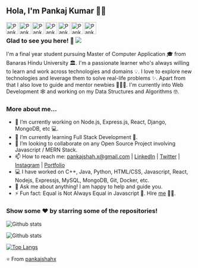 ## Hola, I'm Pankaj Kumar 👋👋


<a href="https://www.linkedin.com/in/pankaj-kumar-79663a190/">
  <img align="left" alt="Pankaj's Linkdein" width="32px" src="https://cdn.jsdelivr.net/npm/simple-icons@v3/icons/linkedin.svg" />
</a>
<a href="https://github.com/pankajshahx">
  <img align="left" alt="Pankaj's Github" width="32px" src="https://cdn.jsdelivr.net/npm/simple-icons@v3/icons/github.svg" />
</a>
<a href="#">
  <img align="left" alt="Pankaj's Telegram" width="32px" src="https://cdn.jsdelivr.net/npm/simple-icons@v3/icons/telegram.svg" />
</a>
<a href="https://www.instagram.com/pankajshah.x/">
  <img align="left" alt="Pankaj's Instagram" width="32px" src="https://cdn.jsdelivr.net/npm/simple-icons@v3/icons/instagram.svg" />
</a>
<a href="https://leetcode.com/VenomX/">
  <img align="left" alt="Pankaj's LeetCode" width="32px" src="https://cdn.jsdelivr.net/npm/simple-icons@v3/icons/leetcode.svg" />
</a>
<a href="https://www.hackerrank.com/pankajshah_x">
  <img align="left" alt="Pankaj's Hackerrank" width="32px" src="https://cdn.jsdelivr.net/npm/simple-icons@v3/icons/hackerrank.svg" />
</a>
<a href="mailto:pankajshah.x@gmail.com">
  <img align="left" alt="Pankaj's GMail" width="32px" src="https://cdn.jsdelivr.net/npm/simple-icons@v3/icons/gmail.svg" />
</a>

<br />

### Glad to see you here! 🤩 ![](https://visitor-badge.glitch.me/badge?page_id=pankajshahx.pankajshahx)

I'm a final year student pursuing Master of Computer Application 🎓 from Banaras Hindu University 🏛. I'm a passionate learner who's always willing to learn and work across technologies and domains 💡. I love to explore new technologies and leverage them to solve real-life problems ✨. Apart from that I also love to guide and mentor newbies 👨🏻‍💻. I'm currently into Web Development 🕸️ and working on my Data Structures and Algorithms 🤓.

### More about me...

- 🔭 I’m currently working on Node.js, Express.js, React, Django, MongoDB, etc 💻.
- 🌱 I’m currently learning Full Stack Development 🚀.
- 👯 I’m looking to collaborate on any Open Source Project involving Javascript / MERN Stack.
- 📫 How to reach me: pankajshah.x@gmail.com | [LinkedIn](https://www.linkedin.com/in/pankaj-kumar-79663a190/) | [Twitter](#) | [Instagram](https://www.instagram.com/pankajshah.x/) | [Portfolio](https://pankajshahx.github.io/)
- 💻 I have worked on C++, Java, Python, HTML/CSS, Javascript, React, Nodejs, Expressjs, MySQL, MongoDB, Git, Docker, etc.
- 💬 Ask me about anything! I am happy to help and guide you.
- ⚡ Fun fact: Equal is Not Always Equal in Javascript 🤣. Hire [me](mailto:pankajshah.x@gmail.com?Subject=Hello%20Pankaj) 👨‍💻.

### Show some ❤️ by starring some of the repositories!

![Github stats](https://github-readme-stats.vercel.app/api?username=pankajshahx&show_icons=true&hide_border=true&show_icons=true&theme=material-palenight&locale=en)    

![Github stats](https://github-readme-streak-stats.herokuapp.com/?user=pankajshahx&show_icons=true&hide_border=true&show_icons=true&locale=en&theme=material-palenight)

[![Top Langs](https://github-readme-stats.vercel.app/api/top-langs/?username=pankajshahx&langs_count=8&theme=material-palenight)](https://github.com/anuraghazra/github-readme-stats)


⭐️ From [pankajshahx](https://github.com/pankajshahx)
